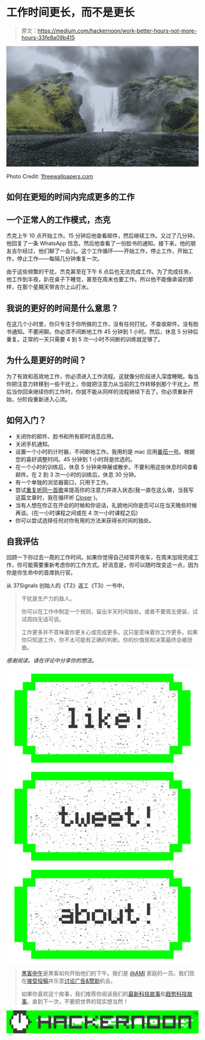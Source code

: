 # 工作时间更长，而不是更长

> 原文：<https://medium.com/hackernoon/work-better-hours-not-more-hours-33fe8a09b415>

![](img/2330b4f1fef4525572db9837bdcb4974.png)

Photo Credit: [1freewallpapers.com](http://www.1freewallpapers.com/happy-man-in-front-of-the-waterfall)

## 如何在更短的时间内完成更多的工作

## 一个正常人的工作模式，杰克

杰克上午 10 点开始工作。15 分钟后他查看邮件，然后继续工作。又过了几分钟，他回复了一条 WhatsApp 信息。然后他查看了一份脸书的通知。接下来，他的朋友吉尔经过，他们聊了一会儿。这个工作循环——开始工作，停止工作，开始工作，停止工作——每隔几分钟重复一次。

由于这些频繁的干扰，杰克甚至在下午 6 点后也无法完成工作。为了完成任务，他工作到半夜，趴在桌子下睡觉，甚至在周末也要工作。所以他不能像承诺的那样，在那个星期天带吉尔上山打水。

## 我说的更好的时间是什么意思？

在这几个小时里，你只专注于你所做的工作，没有任何打扰。不查收邮件。没有脸书通知。不要闲聊。你必须不间断地工作 45 分钟到 1 小时。然后，休息 5 分钟后重复。正常的一天只需要 4 到 5 次一小时不间断的训练就足够了。

## 为什么是更好的时间？

为了有效和高效地工作，你必须进入工作流程。这就像分阶段进入深度睡眠。每当你把注意力转移到一些干扰上，你就把注意力从当前的工作转移到那个干扰上。然后当你回来继续你的工作时，你就不能从同样的流程继续下去了。你必须重新开始，分阶段重新进入心流。

## 如何入门？

*   关闭你的邮件、脸书和所有即时消息应用。
*   关闭手机通知。
*   设置一个小时的计时器，不间断地工作。我用的是 mac 应用[番茄一号](https://itunes.apple.com/us/app/tomato-one-free-focus-timer/id907364780?mt=12)。根据您的喜好调整时间。45 分钟到 1 小时将是优选的。
*   在一个小时的训练后，休息 5 分钟来伸展或散步。不要利用这些休息时间查看邮件。在 2 到 3 次一小时的训练后，休息 30 分钟。
*   有一个单独的浏览器窗口，只用于工作。
*   尝试[重复听同一首歌](https://ryanholiday.net/the-guilty-crazy-secret-that-helps-me-write/)来提高你的注意力并进入状态(我一直在这么做，当我写这篇文章时，我在循环听 [Closer](https://www.youtube.com/watch?v=PT2_F-1esPk) )。
*   当有人想在你正在开会的时候和你说话，礼貌地问你是否可以在当天晚些时候再谈。(在一小时课程之间或在 4 次一小时课程之后)
*   你可以尝试选择任何对你有用的方法来获得长时间的独处。

## 自我评估

回顾一下你过去一周的工作时间。如果你觉得自己经常开夜车，在周末加班完成工作，你可能需要重新考虑你的工作方式。好消息是，你可以随时改变这一点，因为你是你生命中的首席执行官。

从 37Signals 创始人的《T2》返工《T3》一书中，

> 干扰是生产力的敌人。
> 
> 你可以在工作中制定一个规则，留出半天时间独处。或者不要周五便装，试试周四无话可说。
> 
> 工作更多并不意味着你更关心或完成更多。这只是意味着你工作更多。如果你只知道工作，你不太可能有正确的判断。你的价值观和决策最终会被扭曲。

*感谢阅读。请在评论中分享你的想法。*

[![](img/50ef4044ecd4e250b5d50f368b775d38.png)](http://bit.ly/HackernoonFB)[![](img/979d9a46439d5aebbdcdca574e21dc81.png)](https://goo.gl/k7XYbx)[![](img/2930ba6bd2c12218fdbbf7e02c8746ff.png)](https://goo.gl/4ofytp)

> [黑客中午](http://bit.ly/Hackernoon)是黑客如何开始他们的下午。我们是 [@AMI](http://bit.ly/atAMIatAMI) 家庭的一员。我们现在[接受投稿](http://bit.ly/hackernoonsubmission)并乐意[讨论广告&赞助](mailto:partners@amipublications.com)机会。
> 
> 如果你喜欢这个故事，我们推荐你阅读我们的[最新科技故事](http://bit.ly/hackernoonlatestt)和[趋势科技故事](https://hackernoon.com/trending)。直到下一次，不要把世界的现实想当然！

![](img/be0ca55ba73a573dce11effb2ee80d56.png)